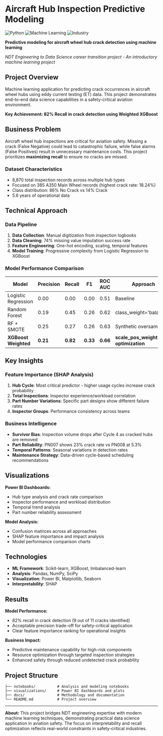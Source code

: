 # Aircraft Hub Inspection Predictive Modeling

![Python](https://img.shields.io/badge/Python-3.8+-blue) ![Machine Learning](https://img.shields.io/badge/ML-Classification-orange) ![Industry](https://img.shields.io/badge/Industry-Aviation-green)

**Predictive modeling for aircraft wheel hub crack detection using machine learning**

*NDT Engineering to Data Science career transition project - An introductory machine learning project*

## Project Overview

Machine learning application for predicting crack occurrences in aircraft wheel hubs using eddy current testing (ET) data. This project demonstrates end-to-end data science capabilities in a safety-critical aviation environment.

**Key Achievement: 82% Recall in crack detection using Weighted XGBoost**

## Business Problem

Aircraft wheel hub inspections are critical for aviation safety. Missing a crack (False Negative) could lead to catastrophic failure, while false alarms (False Positives) result in unnecessary maintenance costs. This project prioritizes **maximizing recall** to ensure no cracks are missed.

### Dataset Characteristics
- 8,870 total inspection records across multiple hub types
- Focused on 385 A350 Main Wheel records (highest crack rate: 18.24%)
- Class distribution: 86% No Crack vs 14% Crack
- 5.6 years of operational data

## Technical Approach

### Data Pipeline
1. **Data Collection**: Manual digitization from inspection logbooks
2. **Data Cleaning**: 74% missing value imputation success rate
3. **Feature Engineering**: One-hot encoding, scaling, temporal features
4. **Model Training**: Progressive complexity from Logistic Regression to XGBoost

### Model Performance Comparison

| Model | Precision | Recall | F1 | ROC AUC | Approach |
|-------|-----------|--------|----|---------|----------|
| Logistic Regression | 0.00 | 0.00 | 0.00 | 0.51 | Baseline |
| Random Forest | 0.19 | 0.45 | 0.26 | 0.62 | class_weight='balanced' |
| RF + SMOTE | 0.25 | 0.27 | 0.26 | 0.63 | Synthetic oversampling |
| **XGBoost Weighted** | **0.21** | **0.82** | **0.33** | **0.66** | **scale_pos_weight optimization** |

## Key Insights

### Feature Importance (SHAP Analysis)
1. **Hub Cycle**: Most critical predictor - higher usage cycles increase crack probability
2. **Total Inspections**: Inspector experience/workload correlation
3. **Part Number Variations**: Specific part designs show different failure rates
4. **Inspector Groups**: Performance consistency across teams

### Business Intelligence
- **Survivor Bias**: Inspection volume drops after Cycle 4 as cracked hubs are removed
- **Part Reliability**: PN007 shows 23% crack rate vs PN008 at 5.3%
- **Temporal Patterns**: Seasonal variations in detection rates
- **Maintenance Strategy**: Data-driven cycle-based scheduling recommendations

## Visualizations

**Power BI Dashboards:**
- Hub type analysis and crack rate comparison
- Inspector performance and workload distribution
- Temporal trend analysis
- Part number reliability assessment

**Model Analysis:**
- Confusion matrices across all approaches
- SHAP feature importance and impact analysis
- Model performance comparison charts

## Technologies

- **ML Framework**: Scikit-learn, XGBoost, Imbalanced-learn
- **Analysis**: Pandas, NumPy, SciPy
- **Visualization**: Power BI, Matplotlib, Seaborn
- **Interpretability**: SHAP

## Results

**Model Performance:**
- 82% recall in crack detection (9 out of 11 cracks identified)
- Acceptable precision trade-off for safety-critical application
- Clear feature importance ranking for operational insights

**Business Impact:**
- Predictive maintenance capability for high-risk components
- Resource optimization through targeted inspection strategies
- Enhanced safety through reduced undetected crack probability

## Project Structure

```
├── notebooks/          # Analysis and modeling notebooks
├── visualizations/     # Power BI dashboards and plots
├── docs/               # Methodology and documentation
└── README.md           # Project overview
```

---

**About:** This project bridges NDT engineering expertise with modern machine learning techniques, demonstrating practical data science application in aviation safety. The focus on interpretability and recall optimization reflects real-world constraints in safety-critical industries.
